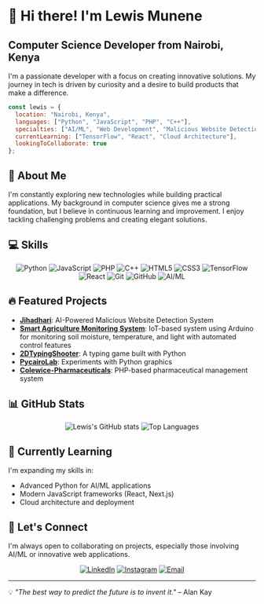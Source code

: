 # 👋 Hi there! I'm Lewis Munene

## Computer Science Developer from Nairobi, Kenya

I'm a passionate developer with a focus on creating innovative solutions. My journey in tech is driven by curiosity and a desire to build products that make a difference.

```javascript
const lewis = {
  location: "Nairobi, Kenya",
  languages: ["Python", "JavaScript", "PHP", "C++"],
  specialties: ["AI/ML", "Web Development", "Malicious Website Detection", "IoT/Embedded Systems"],
  currentLearning: ["TensorFlow", "React", "Cloud Architecture"],
  lookingToCollaborate: true
};
```

## 🚀 About Me

I'm constantly exploring new technologies while building practical applications. My background in computer science gives me a strong foundation, but I believe in continuous learning and improvement. I enjoy tackling challenging problems and creating elegant solutions.

## 💻 Skills

<div align="center">
  
![Python](https://img.shields.io/badge/-Python-3776AB?style=for-the-badge&logo=python&logoColor=white)
![JavaScript](https://img.shields.io/badge/-JavaScript-F7DF1E?style=for-the-badge&logo=javascript&logoColor=black)
![PHP](https://img.shields.io/badge/-PHP-777BB4?style=for-the-badge&logo=php&logoColor=white)
![C++](https://img.shields.io/badge/-C++-00599C?style=for-the-badge&logo=cplusplus&logoColor=white)
![HTML5](https://img.shields.io/badge/-HTML5-E34F26?style=for-the-badge&logo=html5&logoColor=white)
![CSS3](https://img.shields.io/badge/-CSS3-1572B6?style=for-the-badge&logo=css3&logoColor=white)
![TensorFlow](https://img.shields.io/badge/-TensorFlow-FF6F00?style=for-the-badge&logo=tensorflow&logoColor=white)
![React](https://img.shields.io/badge/-React-61DAFB?style=for-the-badge&logo=react&logoColor=black)
![Git](https://img.shields.io/badge/-Git-F05032?style=for-the-badge&logo=git&logoColor=white)
![GitHub](https://img.shields.io/badge/-GitHub-181717?style=for-the-badge&logo=github&logoColor=white)
![AI/ML](https://img.shields.io/badge/-AI%2FML-01D277?style=for-the-badge)

</div>

## 🔥 Featured Projects

- **[Jihadhari](https://github.com/LewisMunene/Jihadhari)**: AI-Powered Malicious Website Detection System
- **[Smart Agriculture Monitoring System](https://github.com/LewisMunene/Smart-Agriculture-Monitoring-System)**: IoT-based system using Arduino for monitoring soil moisture, temperature, and light with automated control features
- **[2DTypingShooter](https://github.com/LewisMunene/2DTypingShooter)**: A typing game built with Python
- **[PycairoLab](https://github.com/LewisMunene/PycairoLab)**: Experiments with Python graphics
- **[Colewice-Pharmaceuticals](https://github.com/LewisMunene/Colewice-Pharmaceuticals)**: PHP-based pharmaceutical management system

## 📊 GitHub Stats

<div align="center">
  <img src="https://github-readme-stats.vercel.app/api?username=LewisMunene&show_icons=true&theme=radical" alt="Lewis's GitHub stats" />
  <img src="https://github-readme-stats.vercel.app/api/top-langs/?username=LewisMunene&layout=compact&theme=radical" alt="Top Languages" />
</div>

## 🌱 Currently Learning

I'm expanding my skills in:
- Advanced Python for AI/ML applications
- Modern JavaScript frameworks (React, Next.js)
- Cloud architecture and deployment

## 💬 Let's Connect

I'm always open to collaborating on projects, especially those involving AI/ML or innovative web applications.

<div align="center">
  
[![LinkedIn](https://img.shields.io/badge/-LinkedIn-0077B5?style=for-the-badge&logo=linkedin&logoColor=white)](https://www.linkedin.com/in/lewis-muthee-4990121aa/)
[![Instagram](https://img.shields.io/badge/-Instagram-E4405F?style=for-the-badge&logo=instagram&logoColor=white)](https://www.instagram.com/l_ewis_m/?__pwa=1)
[![Email](https://img.shields.io/badge/-Email-D14836?style=for-the-badge&logo=gmail&logoColor=white)](mailto:lwsmuthee@gmail.com)

</div>

---

💡 *"The best way to predict the future is to invent it."* – Alan Kay

